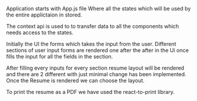 Application starts with App.js file Where all the states which will be used by the entire applictaion in stored.

The context api is used to to transfer data to all the components which needs access to the states.

Initially the UI the forms which takes the input from the user. Different sections of user input forms are rendered one after the after in the Ui once fills the input for all the fields in the section.

After filling every inputs for every section resume layout will be rendered and there are 2 different with just minimal change has been implemented. Once the Resume is rendered we can choose the layout.

To print the resume as a PDF we have used the react-to-print library.